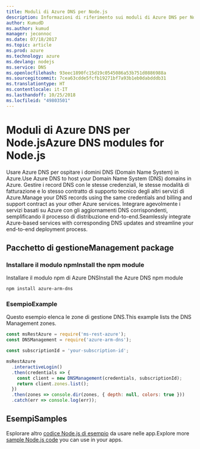 ```yaml
---
title: Moduli di Azure DNS per Node.js
description: Informazioni di riferimento sui moduli di Azure DNS per Node.js
author: KumudD
ms.author: kumud
manager: jeconnoc
ms.date: 07/18/2017
ms.topic: article
ms.prod: azure
ms.technology: azure
ms.devlang: nodejs
ms.service: DNS
ms.openlocfilehash: 93eec1890fc15d19c0545086a53b751d0886988a
ms.sourcegitcommit: 7cea63cdde5fcfb19271bf7a93b1eb0dabdddb31
ms.translationtype: HT
ms.contentlocale: it-IT
ms.lasthandoff: 10/25/2018
ms.locfileid: "49803501"
---
```

# <a name="azure-dns-modules-for-nodejs"></a><span data-ttu-id="bc0a8-103">Moduli di Azure DNS per Node.js</span><span class="sxs-lookup"><span data-stu-id="bc0a8-103">Azure DNS modules for Node.js</span></span>

<span data-ttu-id="bc0a8-104">Usare Azure DNS per ospitare i domini DNS (Domain Name System) in Azure.</span><span class="sxs-lookup"><span data-stu-id="bc0a8-104">Use Azure DNS to host your Domain Name System (DNS) domains in Azure.</span></span> <span data-ttu-id="bc0a8-105">Gestire i record DNS con le stesse credenziali, le stesse modalità di fatturazione e lo stesso contratto di supporto tecnico degli altri servizi di Azure.</span><span class="sxs-lookup"><span data-stu-id="bc0a8-105">Manage your DNS records using the same credentials and billing and support contract as your other Azure services.</span></span> <span data-ttu-id="bc0a8-106">Integrare agevolmente i servizi basati su Azure con gli aggiornamenti DNS corrispondenti, semplificando il processo di distribuzione end-to-end.</span><span class="sxs-lookup"><span data-stu-id="bc0a8-106">Seamlessly integrate Azure-based services with corresponding DNS updates and streamline your end-to-end deployment process.</span></span>

## <a name="management-package"></a><span data-ttu-id="bc0a8-107">Pacchetto di gestione</span><span class="sxs-lookup"><span data-stu-id="bc0a8-107">Management package</span></span>

### <a name="install-the-npm-module"></a><span data-ttu-id="bc0a8-108">Installare il modulo npm</span><span class="sxs-lookup"><span data-stu-id="bc0a8-108">Install the npm module</span></span>

<span data-ttu-id="bc0a8-109">Installare il modulo npm di Azure DNS</span><span class="sxs-lookup"><span data-stu-id="bc0a8-109">Install the Azure DNS npm module</span></span>

```bash
npm install azure-arm-dns
```

### <a name="example"></a><span data-ttu-id="bc0a8-110">Esempio</span><span class="sxs-lookup"><span data-stu-id="bc0a8-110">Example</span></span>

<span data-ttu-id="bc0a8-111">Questo esempio elenca le zone di gestione DNS.</span><span class="sxs-lookup"><span data-stu-id="bc0a8-111">This example lists the DNS Management zones.</span></span>

```javascript
const msRestAzure = require('ms-rest-azure');
const DNSManagement = require('azure-arm-dns');

const subscriptionId = 'your-subscription-id';

msRestAzure
  .interactiveLogin()
  .then(credentials => {
    const client = new DNSManagement(credentials, subscriptionId);
    return client.zones.list();
  })
  .then(zones => console.dir(zones, { depth: null, colors: true }))
  .catch(err => console.log(err));
```

## <a name="samples"></a><span data-ttu-id="bc0a8-112">Esempi</span><span class="sxs-lookup"><span data-stu-id="bc0a8-112">Samples</span></span>

<span data-ttu-id="bc0a8-113">Esplorare altro [codice Node.js di esempio](https://azure.microsoft.com/resources/samples/?platform=nodejs) da usare nelle app.</span><span class="sxs-lookup"><span data-stu-id="bc0a8-113">Explore more [sample Node.js code](https://azure.microsoft.com/resources/samples/?platform=nodejs) you can use in your apps.</span></span>
